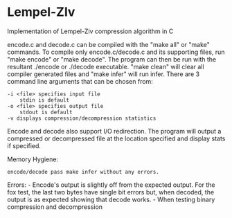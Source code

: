 # Lempel-ZIv
Implementation of Lempel-Ziv compression algorithm in C

encode.c and decode.c can be compiled with the "make all" or "make" commands. To compile only encode.c/decode.c and its supporting files, run "make encode" or "make decode". The program can then be run with the resultant ./encode or ./decode executable. "make clean" will clear all compiler generated files and "make infer" will run infer. There are 3 command line arguments that can be chosen from:

    -i <file> specifies input file
        stdin is default
    -o <file> specifies output file
        stdout is default
    -v displays compression/decompression statistics

Encode and decode also support I/O redirection. The program will output a compressed or decompressed file at the location
specified and display stats if specified.

Memory Hygiene:

    encode/decode pass make infer without any errors. 

Errors:
    - Encode's output is slightly off from the expected output. For the fox test, the last two bytes have single bit 
        errors but, when decoded, the output is as expected showing that decode works. 
    - When testing binary compression and decompression
